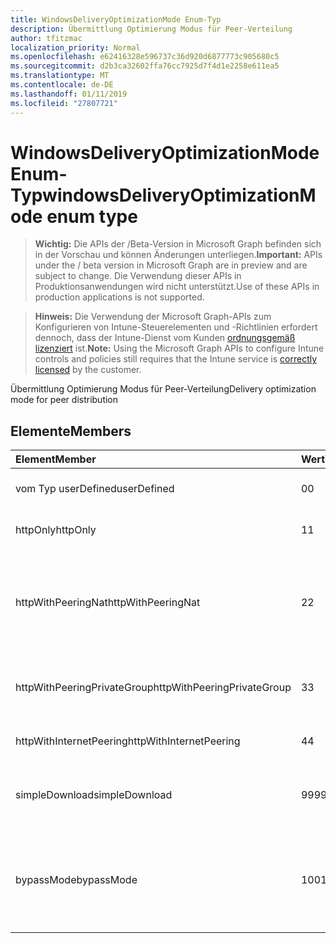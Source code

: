 ```yaml
---
title: WindowsDeliveryOptimizationMode Enum-Typ
description: Übermittlung Optimierung Modus für Peer-Verteilung
author: tfitzmac
localization_priority: Normal
ms.openlocfilehash: e62416328e596737c36d920d6877773c905680c5
ms.sourcegitcommit: d2b3ca32602ffa76cc7925d7f4d1e2258e611ea5
ms.translationtype: MT
ms.contentlocale: de-DE
ms.lasthandoff: 01/11/2019
ms.locfileid: "27807721"
---
```

# <a name="windowsdeliveryoptimizationmode-enum-type"></a><span data-ttu-id="1eb60-103">WindowsDeliveryOptimizationMode Enum-Typ</span><span class="sxs-lookup"><span data-stu-id="1eb60-103">windowsDeliveryOptimizationMode enum type</span></span>

> <span data-ttu-id="1eb60-104">**Wichtig:** Die APIs der /Beta-Version in Microsoft Graph befinden sich in der Vorschau und können Änderungen unterliegen.</span><span class="sxs-lookup"><span data-stu-id="1eb60-104">**Important:** APIs under the / beta version in Microsoft Graph are in preview and are subject to change.</span></span> <span data-ttu-id="1eb60-105">Die Verwendung dieser APIs in Produktionsanwendungen wird nicht unterstützt.</span><span class="sxs-lookup"><span data-stu-id="1eb60-105">Use of these APIs in production applications is not supported.</span></span>

> <span data-ttu-id="1eb60-106">**Hinweis:** Die Verwendung der Microsoft Graph-APIs zum Konfigurieren von Intune-Steuerelementen und -Richtlinien erfordert dennoch, dass der Intune-Dienst vom Kunden [ordnungsgemäß lizenziert](https://go.microsoft.com/fwlink/?linkid=839381) ist.</span><span class="sxs-lookup"><span data-stu-id="1eb60-106">**Note:** Using the Microsoft Graph APIs to configure Intune controls and policies still requires that the Intune service is [correctly licensed](https://go.microsoft.com/fwlink/?linkid=839381) by the customer.</span></span>

<span data-ttu-id="1eb60-107">Übermittlung Optimierung Modus für Peer-Verteilung</span><span class="sxs-lookup"><span data-stu-id="1eb60-107">Delivery optimization mode for peer distribution</span></span>
## <a name="members"></a><span data-ttu-id="1eb60-108">Elemente</span><span class="sxs-lookup"><span data-stu-id="1eb60-108">Members</span></span>
|<span data-ttu-id="1eb60-109">Element</span><span class="sxs-lookup"><span data-stu-id="1eb60-109">Member</span></span>|<span data-ttu-id="1eb60-110">Wert</span><span class="sxs-lookup"><span data-stu-id="1eb60-110">Value</span></span>|<span data-ttu-id="1eb60-111">Beschreibung</span><span class="sxs-lookup"><span data-stu-id="1eb60-111">Description</span></span>|
|:---|:---|:---|
|<span data-ttu-id="1eb60-112">vom Typ userDefined</span><span class="sxs-lookup"><span data-stu-id="1eb60-112">userDefined</span></span>|<span data-ttu-id="1eb60-113">0</span><span class="sxs-lookup"><span data-stu-id="1eb60-113">0</span></span>|<span data-ttu-id="1eb60-114">Ermöglicht es dem Benutzer festgelegt.</span><span class="sxs-lookup"><span data-stu-id="1eb60-114">Allow the user to set.</span></span>|
|<span data-ttu-id="1eb60-115">httpOnly</span><span class="sxs-lookup"><span data-stu-id="1eb60-115">httpOnly</span></span>|<span data-ttu-id="1eb60-116">1</span><span class="sxs-lookup"><span data-stu-id="1eb60-116">1</span></span>|<span data-ttu-id="1eb60-117">Nur HTTP keine peering</span><span class="sxs-lookup"><span data-stu-id="1eb60-117">HTTP only, no peering</span></span>|
|<span data-ttu-id="1eb60-118">httpWithPeeringNat</span><span class="sxs-lookup"><span data-stu-id="1eb60-118">httpWithPeeringNat</span></span>|<span data-ttu-id="1eb60-119">2</span><span class="sxs-lookup"><span data-stu-id="1eb60-119">2</span></span>|<span data-ttu-id="1eb60-120">OS Standard – gemischt Http mit hinter den gleichen Network Address Translation peering</span><span class="sxs-lookup"><span data-stu-id="1eb60-120">OS default – Http blended with peering behind the same network address translator</span></span>|
|<span data-ttu-id="1eb60-121">httpWithPeeringPrivateGroup</span><span class="sxs-lookup"><span data-stu-id="1eb60-121">httpWithPeeringPrivateGroup</span></span>|<span data-ttu-id="1eb60-122">3</span><span class="sxs-lookup"><span data-stu-id="1eb60-122">3</span></span>|<span data-ttu-id="1eb60-123">HTTP mit über eine private Gruppe peering gemischt</span><span class="sxs-lookup"><span data-stu-id="1eb60-123">HTTP blended with peering across a private group</span></span>|
|<span data-ttu-id="1eb60-124">httpWithInternetPeering</span><span class="sxs-lookup"><span data-stu-id="1eb60-124">httpWithInternetPeering</span></span>|<span data-ttu-id="1eb60-125">4</span><span class="sxs-lookup"><span data-stu-id="1eb60-125">4</span></span>|<span data-ttu-id="1eb60-126">HTTP mit Internet peering gemischt</span><span class="sxs-lookup"><span data-stu-id="1eb60-126">HTTP blended with Internet peering</span></span>|
|<span data-ttu-id="1eb60-127">simpleDownload</span><span class="sxs-lookup"><span data-stu-id="1eb60-127">simpleDownload</span></span>|<span data-ttu-id="1eb60-128">99</span><span class="sxs-lookup"><span data-stu-id="1eb60-128">99</span></span>|<span data-ttu-id="1eb60-129">Einfacher Downloadmodus mit keine peering</span><span class="sxs-lookup"><span data-stu-id="1eb60-129">Simple download mode with no peering</span></span>|
|<span data-ttu-id="1eb60-130">bypassMode</span><span class="sxs-lookup"><span data-stu-id="1eb60-130">bypassMode</span></span>|<span data-ttu-id="1eb60-131">100</span><span class="sxs-lookup"><span data-stu-id="1eb60-131">100</span></span>|<span data-ttu-id="1eb60-132">Umgehen Sie Modus.</span><span class="sxs-lookup"><span data-stu-id="1eb60-132">Bypass mode.</span></span> <span data-ttu-id="1eb60-133">Keine verwenden Sie Übermittlung Optimierung und verwenden Sie stattdessen BITS</span><span class="sxs-lookup"><span data-stu-id="1eb60-133">Do not use Delivery Optimization and use BITS instead</span></span>|





